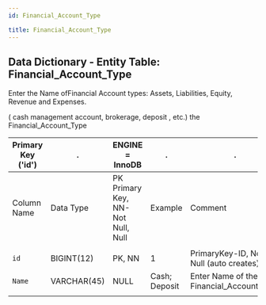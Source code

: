 ```yaml
---
id: Financial_Account_Type

title: Financial_Account_Type
---
```


## Data Dictionary - Entity Table: Financial_Account_Type

Enter the Name ofFinancial Account types: Assets, Liabilities, Equity, Revenue and Expenses. 

( cash management account, brokerage, deposit , etc.) the Financial_Account_Type 


|  Primary Key ('id')|.|ENGINE = InnoDB|.|.|
|---|---|---|---|---|
|Column Name|Data Type|PK Primary Key, NN-Not Null, Null|Example|Comment|
||
|`id`|BIGINT(12)|PK, NN|1|PrimaryKey-ID, Not Null (auto creates)|
|`Name`|VARCHAR(45)|NULL|Cash; Deposit|Enter Name of the Financial_Account_Type|
||
